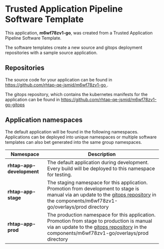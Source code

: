 # Trusted Application Pipeline Software Template

This application, **m6wf78zv1-go**, was created from a Trusted Application Pipeline Software Template.

The software templates create a new source and gitops deployment repositories with a sample source application. 

## Repositories

The source code for your application can be found in [https://github.com/rhtap-qe-jsmid/m6wf78zv1-go ](https://github.com/rhtap-qe-jsmid/m6wf78zv1-go ).
 
The gitops repository, which contains the kubernetes manifests for the application can be found in 
[https://github.com/rhtap-qe-jsmid/m6wf78zv1-go-gitops ](https://github.com/rhtap-qe-jsmid/m6wf78zv1-go-gitops ) 

## Application namespaces 

The default application will be found in the following namespaces. Applications can be deployed into unique namespaces or multiple software templates can also bet generated into the same group namespaces.  

|  Namespace   |  Description   |  
| -------- | -------- |   
| **rhtap-app-development** | The default application during development. Every build will be deployed to this namespace for testing. | 
| **rhtap-app-stage** | The staging namespace for this application. Promotion from development to stage is manual via an update to the [gitops repository](https://github.com/rhtap-qe-jsmid/m6wf78zv1-go-gitops ) in the components/m6wf78zv1-go/overlays/prod directory |  
| **rhtap-app-prod** | The production namespace for this application. Promotion from stage to production is manual via an update to the [gitops repository](https://github.com/rhtap-qe-jsmid/m6wf78zv1-go-gitops ) in the components/m6wf78zv1-go/overlays/prod directory | 